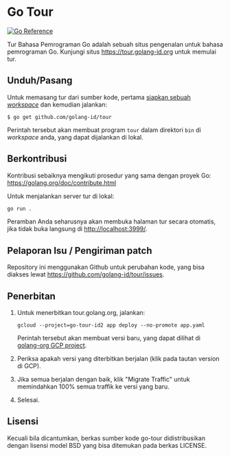 # Go Tour

[![Go Reference](https://pkg.go.dev/badge/github.com/golang-id/tour.svg)](https://pkg.go.dev/github.com/golang-id/tour)

Tur Bahasa Pemrograman Go adalah sebuah situs pengenalan untuk bahasa
pemrograman Go.
Kunjungi situs https://tour.golang-id.org untuk memulai tur.

## Unduh/Pasang

Untuk memasang tur dari sumber kode, pertama
[siapkan sebuah _workspace_](https://golang.org/doc/code.html)
dan kemudian jalankan:

    $ go get github.com/golang-id/tour

Perintah tersebut akan membuat program `tour` dalam direktori `bin` di
_workspace_ anda, yang dapat dijalankan di lokal.

## Berkontribusi

Kontribusi sebaiknya mengikuti prosedur yang sama dengan proyek Go:
https://golang.org/doc/contribute.html

Untuk menjalankan server tur di lokal:
```sh
go run .
```

Peramban Anda seharusnya akan membuka halaman tur secara otomatis, jika tidak
buka langsung di [http://localhost:3999/](http://localhost:3999).

## Pelaporan Isu / Pengiriman patch

Repository ini menggunakan Github untuk perubahan kode, yang bisa diakses
lewat https://github.com/golang-id/tour/issues.

## Penerbitan

1.	Untuk menerbitkan tour.golang.org, jalankan:

	```
	gcloud --project=go-tour-id2 app deploy --no-promote app.yaml
	```
	Perintah tersebut akan membuat versi baru, yang dapat dilihat di
	[golang-org GCP project](https://console.cloud.google.com/appengine/versions?project=go-tour-id2&serviceId=default).

2.	Periksa apakah versi yang diterbitkan berjalan (klik pada tautan
	version di GCP).

3.	Jika semua berjalan dengan baik, klik "Migrate Traffic" untuk
	memindahkan 100% semua traffik ke versi yang baru.

4.	Selesai.

## Lisensi

Kecuali bila dicantumkan, berkas sumber kode go-tour didistribusikan dengan
lisensi model BSD yang bisa ditemukan pada berkas LICENSE.
